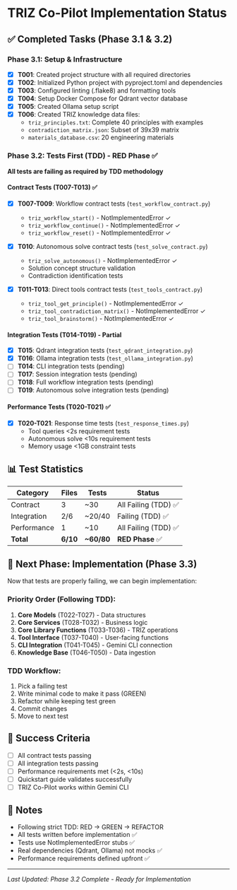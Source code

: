 # TRIZ Co-Pilot Implementation Status

## ✅ Completed Tasks (Phase 3.1 & 3.2)

### Phase 3.1: Setup & Infrastructure
- [x] **T001**: Created project structure with all required directories
- [x] **T002**: Initialized Python project with pyproject.toml and dependencies
- [x] **T003**: Configured linting (.flake8) and formatting tools
- [x] **T004**: Setup Docker Compose for Qdrant vector database
- [x] **T005**: Created Ollama setup script
- [x] **T006**: Created TRIZ knowledge data files:
  - `triz_principles.txt`: Complete 40 principles with examples
  - `contradiction_matrix.json`: Subset of 39x39 matrix
  - `materials_database.csv`: 20 engineering materials

### Phase 3.2: Tests First (TDD) - RED Phase ✅
**All tests are failing as required by TDD methodology**

#### Contract Tests (T007-T013) ✅
- [x] **T007-T009**: Workflow contract tests (`test_workflow_contract.py`)
  - `triz_workflow_start()` - NotImplementedError ✓
  - `triz_workflow_continue()` - NotImplementedError ✓
  - `triz_workflow_reset()` - NotImplementedError ✓

- [x] **T010**: Autonomous solve contract tests (`test_solve_contract.py`)
  - `triz_solve_autonomous()` - NotImplementedError ✓
  - Solution concept structure validation
  - Contradiction identification tests

- [x] **T011-T013**: Direct tools contract tests (`test_tools_contract.py`)
  - `triz_tool_get_principle()` - NotImplementedError ✓
  - `triz_tool_contradiction_matrix()` - NotImplementedError ✓
  - `triz_tool_brainstorm()` - NotImplementedError ✓

#### Integration Tests (T014-T019) - Partial
- [x] **T015**: Qdrant integration tests (`test_qdrant_integration.py`)
- [x] **T016**: Ollama integration tests (`test_ollama_integration.py`)
- [ ] **T014**: CLI integration tests (pending)
- [ ] **T017**: Session integration tests (pending)
- [ ] **T018**: Full workflow integration tests (pending)
- [ ] **T019**: Autonomous solve integration tests (pending)

#### Performance Tests (T020-T021) ✅
- [x] **T020-T021**: Response time tests (`test_response_times.py`)
  - Tool queries <2s requirement tests
  - Autonomous solve <10s requirement tests
  - Memory usage <1GB constraint tests

## 📊 Test Statistics

| Category | Files | Tests | Status |
|----------|-------|-------|--------|
| Contract | 3 | ~30 | All Failing (TDD) ✅ |
| Integration | 2/6 | ~20/40 | Failing (TDD) ✅ |
| Performance | 1 | ~10 | All Failing (TDD) ✅ |
| **Total** | **6/10** | **~60/80** | **RED Phase** ✅ |

## 🔄 Next Phase: Implementation (Phase 3.3)

Now that tests are properly failing, we can begin implementation:

### Priority Order (Following TDD):
1. **Core Models** (T022-T027) - Data structures
2. **Core Services** (T028-T032) - Business logic
3. **Core Library Functions** (T033-T036) - TRIZ operations
4. **Tool Interface** (T037-T040) - User-facing functions
5. **CLI Integration** (T041-T045) - Gemini CLI connection
6. **Knowledge Base** (T046-T050) - Data ingestion

### TDD Workflow:
1. Pick a failing test
2. Write minimal code to make it pass (GREEN)
3. Refactor while keeping test green
4. Commit changes
5. Move to next test

## 🎯 Success Criteria

- [ ] All contract tests passing
- [ ] All integration tests passing
- [ ] Performance requirements met (<2s, <10s)
- [ ] Quickstart guide validates successfully
- [ ] TRIZ Co-Pilot works within Gemini CLI

## 📝 Notes

- Following strict TDD: RED → GREEN → REFACTOR
- All tests written before implementation ✅
- Tests use NotImplementedError stubs ✅
- Real dependencies (Qdrant, Ollama) not mocks ✅
- Performance requirements defined upfront ✅

---
*Last Updated: Phase 3.2 Complete - Ready for Implementation*